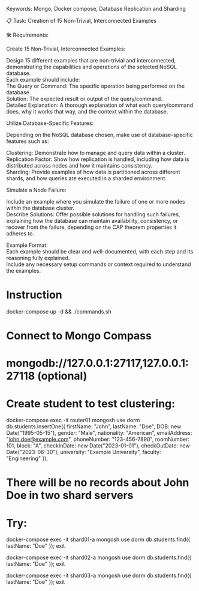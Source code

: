 Keywords: Mongo, Docker compose, Database Replication and Sharding

📋 Task: Creation of 15 Non-Trivial, Interconnected Examples

🛠️ Requirements:

Create 15 Non-Trivial, Interconnected Examples:

Design 15 different examples that are non-trivial and interconnected, demonstrating the capabilities and operations of the selected NoSQL database.<br>
Each example should include:<br>
The Query or Command: The specific operation being performed on the database.<br>
Solution: The expected result or output of the query/command.<br>
Detailed Explanation: A thorough explanation of what each query/command does, why it works that way, and the context within the database.

Utilize Database-Specific Features:

Depending on the NoSQL database chosen, make use of database-specific features such as:

Clustering: Demonstrate how to manage and query data within a cluster.<br>
Replication Factor: Show how replication is handled, including how data is distributed across nodes and how it maintains consistency.<br>
Sharding: Provide examples of how data is partitioned across different shards, and how queries are executed in a sharded environment.<br>

Simulate a Node Failure:

Include an example where you simulate the failure of one or more nodes within the database cluster.<br>
Describe Solutions: Offer possible solutions for handling such failures, explaining how the database can maintain availability, consistency, or recover from the failure, depending on the CAP theorem properties it adheres to.

Example Format:<br>
Each example should be clear and well-documented, with each step and its reasoning fully explained.<br>
Include any necessary setup commands or context required to understand the examples.

# Instruction

docker-compose up -d && ./commands.sh

# Connect to Mongo Compass
# mongodb://127.0.0.1:27117,127.0.0.1:27118 (optional)


# Create student to test clustering:

docker-compose exec -it router01 mongosh
use dorm
db.students.insertOne({
    firstName: "John",
    lastName: "Doe",
    DOB: new Date("1995-05-15"),
    gender: "Male",
    nationality: "American",
    emailAddress: "john.doe@example.com",
    phoneNumber: "123-456-7890",
    roomNumber: 101,
    block: "A",
    checkInDate: new Date("2023-01-01"),
    checkOutDate: new Date("2023-06-30"),
    university: "Example University",
    faculty: "Engineering"
});


# There will be no records about John Doe in two shard servers
# Try:

docker-compose exec -it shard01-a mongosh
use dorm
db.students.find({ lastName: "Doe" });
exit

docker-compose exec -it shard02-a mongosh
use dorm
db.students.find({ lastName: "Doe" });
exit

docker-compose exec -it shard03-a mongosh
use dorm
db.students.find({ lastName: "Doe" });
exit
